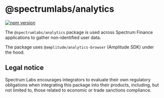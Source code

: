 # @spectrumlabs/analytics

[![npm version](https://badge.fury.io/js/@spectrumlabs%2Fanalytics.svg)](https://badge.fury.io/js/@spectrumlabs%2Fanalytics)

The `@spectrumlabs/analytics` package is used across Spectrum Finance applications to gather non-identified user data.

The package uses `@amplitude/analytics-browser` (Amplitude SDK) under the hood.

## Legal notice

Spectrum Labs encourages integrators to evaluate their own regulatory obligations when integrating this package into their products, including, but not limited to, those related to economic or trade sanctions compliance.
